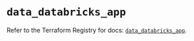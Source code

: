 # `data_databricks_app`

Refer to the Terraform Registry for docs: [`data_databricks_app`](https://registry.terraform.io/providers/databricks/databricks/1.75.0/docs/data-sources/app).

